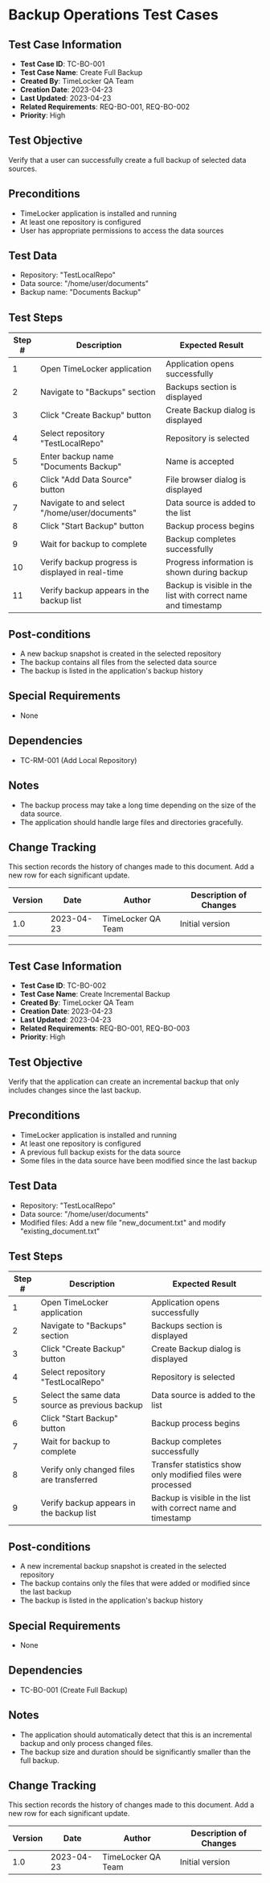 # Backup Operations Test Cases

## Test Case Information
- **Test Case ID**: TC-BO-001
- **Test Case Name**: Create Full Backup
- **Created By**: TimeLocker QA Team
- **Creation Date**: 2023-04-23
- **Last Updated**: 2023-04-23
- **Related Requirements**: REQ-BO-001, REQ-BO-002
- **Priority**: High

## Test Objective
Verify that a user can successfully create a full backup of selected data sources.

## Preconditions
- TimeLocker application is installed and running
- At least one repository is configured
- User has appropriate permissions to access the data sources

## Test Data
- Repository: "TestLocalRepo"
- Data source: "/home/user/documents"
- Backup name: "Documents Backup"

## Test Steps
| Step # | Description | Expected Result |
|--------|-------------|-----------------|
| 1      | Open TimeLocker application | Application opens successfully |
| 2      | Navigate to "Backups" section | Backups section is displayed |
| 3      | Click "Create Backup" button | Create Backup dialog is displayed |
| 4      | Select repository "TestLocalRepo" | Repository is selected |
| 5      | Enter backup name "Documents Backup" | Name is accepted |
| 6      | Click "Add Data Source" button | File browser dialog is displayed |
| 7      | Navigate to and select "/home/user/documents" | Data source is added to the list |
| 8      | Click "Start Backup" button | Backup process begins |
| 9      | Wait for backup to complete | Backup completes successfully |
| 10     | Verify backup progress is displayed in real-time | Progress information is shown during backup |
| 11     | Verify backup appears in the backup list | Backup is visible in the list with correct name and timestamp |

## Post-conditions
- A new backup snapshot is created in the selected repository
- The backup contains all files from the selected data source
- The backup is listed in the application's backup history

## Special Requirements
- None

## Dependencies
- TC-RM-001 (Add Local Repository)

## Notes
- The backup process may take a long time depending on the size of the data source.
- The application should handle large files and directories gracefully.

## Change Tracking

This section records the history of changes made to this document. Add a new row for each significant update.

| Version | Date | Author | Description of Changes |
|---------|------|--------|------------------------|
| 1.0 | 2023-04-23 | TimeLocker QA Team | Initial version |

---

## Test Case Information
- **Test Case ID**: TC-BO-002
- **Test Case Name**: Create Incremental Backup
- **Created By**: TimeLocker QA Team
- **Creation Date**: 2023-04-23
- **Last Updated**: 2023-04-23
- **Related Requirements**: REQ-BO-001, REQ-BO-003
- **Priority**: High

## Test Objective
Verify that the application can create an incremental backup that only includes changes since the last backup.

## Preconditions
- TimeLocker application is installed and running
- At least one repository is configured
- A previous full backup exists for the data source
- Some files in the data source have been modified since the last backup

## Test Data
- Repository: "TestLocalRepo"
- Data source: "/home/user/documents"
- Modified files: Add a new file "new_document.txt" and modify "existing_document.txt"

## Test Steps
| Step # | Description | Expected Result |
|--------|-------------|-----------------|
| 1      | Open TimeLocker application | Application opens successfully |
| 2      | Navigate to "Backups" section | Backups section is displayed |
| 3      | Click "Create Backup" button | Create Backup dialog is displayed |
| 4      | Select repository "TestLocalRepo" | Repository is selected |
| 5      | Select the same data source as previous backup | Data source is added to the list |
| 6      | Click "Start Backup" button | Backup process begins |
| 7      | Wait for backup to complete | Backup completes successfully |
| 8      | Verify only changed files are transferred | Transfer statistics show only modified files were processed |
| 9      | Verify backup appears in the backup list | Backup is visible in the list with correct name and timestamp |

## Post-conditions
- A new incremental backup snapshot is created in the selected repository
- The backup contains only the files that were added or modified since the last backup
- The backup is listed in the application's backup history

## Special Requirements
- None

## Dependencies
- TC-BO-001 (Create Full Backup)

## Notes
- The application should automatically detect that this is an incremental backup and only process changed files.
- The backup size and duration should be significantly smaller than the full backup.

## Change Tracking

This section records the history of changes made to this document. Add a new row for each significant update.

| Version | Date | Author | Description of Changes |
|---------|------|--------|------------------------|
| 1.0 | 2023-04-23 | TimeLocker QA Team | Initial version |